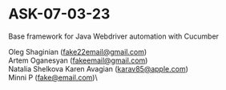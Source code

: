 # ASK-07-03-23

Base framework for Java Webdriver automation with Cucumber

Oleg Shaginian (fake22email@gmail.com)\
Artem Oganesyan (fakeemail@gmail.com)\
Natalia Shelkova
Karen Avagian (karav85@apple.com)\
Minni P (fake@email.com)\